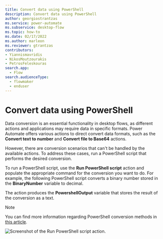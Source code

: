 ```yaml
---
title: Convert data using PowerShell
description: Convert data using PowerShell
author: georgiostrantzas
ms.service: power-automate
ms.subservice: desktop-flow
ms.topic: how-to
ms.date: 02/17/2022
ms.author: marleon
ms.reviewer: gtrantzas
contributors:
- Yiannismavridis
- NikosMoutzourakis
- PetrosFeleskouras
search.app: 
  - Flow
search.audienceType: 
  - flowmaker
  - enduser
---
```


# Convert data using PowerShell

Data conversion is an essential functionality in desktop flows, as different actions and applications may require data in specific formats. Power Automate offers various actions to direct convert data formats, such as the **Convert text to number** and **Convert file to Base64** actions. 

However, there are conversion scenarios that can't be handled by the available actions. To address these cases, run a PowerShell script that performs the desired conversion.

To run a PowerShell script, use the **Run PowerShell script** action and populate the appropriate command for the conversion you want to do. For example, the following PowerShell script converts a binary number stored in the **BinaryNumber** variable to decimal. 

The action produces the **PowershellOutput** variable that stores the result of the conversion as a text. 

> [!NOTE]
> You can find more information regarding PowerShell conversion methods in [this article](/dotnet/api/system.convert.toint32).

![Screenshot of the Run PowerShell script action.](media/convert-data-powershell/run-powershell-script-action.png)